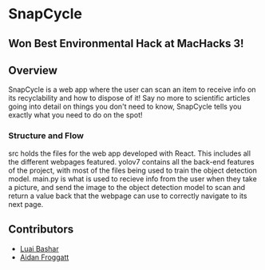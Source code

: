 # SnapCycle

## Won Best Environmental Hack at MacHacks 3!

## Overview
SnapCycle is a web app where the user can scan an item to receive info on its recyclability and how to dispose of it! Say no more to scientific articles going into detail on things you don't need to know, SnapCycle tells you exactly what you need to do on the spot!

### Structure and Flow
src holds the files for the web app developed with React. This includes all the different webpages featured. yolov7 contains all the back-end features of the project, with most of the files being used to train the object detection model. main.py is what is used to recieve info from the user when they take a picture, and send the image to the object detection model to scan and return a value back that the webpage can use to correctly navigate to its next page.

## Contributors
- [Luai Bashar](https://github.com/luaibash)
- [Aidan Froggatt](https://github.com/aidanfroggatt)
